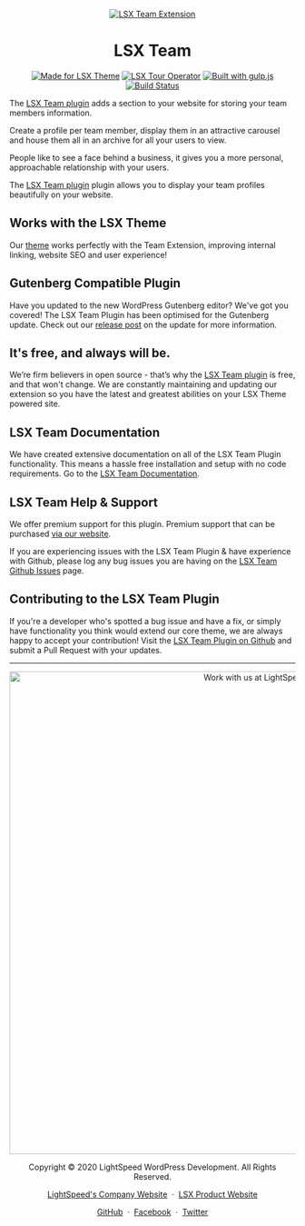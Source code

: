 <p align="center"><a target="_blank" href="https://lsdev.biz/"><img src="https://www.lsdev.biz/lsx/wp-content/uploads/2020/10/lsx-team-banner-1544x500-1.jpg" alt="LSX Team Extension"></a>
</p>
<h1 align="center">LSX Team</h1>

<p align="center">
  <a href="https://lsdev.biz/lsx/"><img src="https://www.lsdev.biz/lsx/wp-content/uploads/2019/06/Designed-for-LSX-Theme-blue.png" alt="Made for LSX Theme"></a>
	<a href="https://lsdev.biz/lsx/extensions/tour-operator/"><img src="https://www.lsdev.biz/lsx/wp-content/uploads/2019/06/Designed-for-Tour-Operator-plugin-1098ad.png" alt="LSX Tour Operator"></a>
  <a href="http://gulpjs.com/"><img src="https://img.shields.io/badge/built%20with-gulp.js-green.svg" alt="Built with gulp.js"></a> 
    <a href="https://travis-ci.org/github/lightspeeddevelopment/lsx-team/"><img src="https://travis-ci.org/lightspeeddevelopment/lsx-team.svg?branch=master" alt="Build Status"></a>
</p>

The [LSX Team plugin](https://lsdev.biz/lsx/extensions/team/) adds a section to your website for storing your team members information. 

Create a profile per team member, display them in an attractive carousel and house them all in an archive for all your users to view. 

People like to see a face behind a business, it gives you a more personal, approachable relationship with your users. 

The [LSX Team plugin](https://lsdev.biz/lsx/extensions/team/) plugin allows you to display your team profiles beautifully on your website. 

## Works with the LSX Theme
Our  [theme](https://lsdev.biz/lsx/) works perfectly with the Team Extension, improving internal linking, website SEO and user experience! 

## Gutenberg Compatible Plugin
Have you updated to the new WordPress Gutenberg editor? We've got you covered! The LSX Team Plugin has been optimised for the Gutenberg update. Check out our [release post](https://lsdev.biz/lsx-blocks-available-on-wordpress-org/) on the update for more information.

## It's free, and always will be.
We’re firm believers in open source - that’s why the [LSX Team plugin](https://lsdev.biz/lsx/extensions/team/) is free, and that won't change. We are constantly maintaining and updating our extension so you have the latest and greatest abilities on your LSX Theme powered site. 

## LSX Team Documentation

We have created extensive documentation on all of the LSX Team Plugin functionality. This means a hassle free installation and setup with no code requirements. Go to the [LSX Team Documentation](https://lsdev.biz/lsx/documentation/lsx-extensions/lsx-team/).

## LSX Team Help & Support

We offer premium support for this plugin. Premium support that can be purchased [via our website](https://www.lsdev.biz/services/support/).

If you are experiencing issues with the LSX Team Plugin & have experience with Github, please log any bug issues you are having on the [LSX Team Github Issues](https://github.com/lightspeeddevelopment/lsx-team/issues/) page.

## Contributing to the LSX Team Plugin

If you're a developer who's spotted a bug issue and have a fix, or simply have functionality you think would extend our core theme, we are always happy to accept your contribution! Visit the [LSX Team Plugin on Github](https://github.com/lightspeeddevelopment/lsx-team/) and submit a Pull Request with your updates.



---
<p align="center">
  <a href="https://www.lsdev.biz/contact/"><img src="https://www.lsdev.biz/wp-content/uploads/2020/02/work-with-lightspeed.png" width="850" alt="Work with us at LightSpeed"></a>
</p>
<p align="center">
  Copyright © 2020 LightSpeed WordPress Development. All Rights Reserved.
</p>
<p align="center">
  <a href="https://www.lsdev.biz">LightSpeed's Company Website</a> &nbsp;&middot;&nbsp;
  <a href="https://www.lsdev.biz/lsx/">LSX Product Website</a>
</p>
<p align="center">
  <a href="https://github.com/lightspeeddevelopment">GitHub</a> &nbsp;&middot;&nbsp;
  <a href="https://facebook.com/lightspeedwordpressdevelopment">Facebook</a> &nbsp;&middot;&nbsp;
  <a href="https://twitter.com/lightspeedwp">Twitter</a>
</p>
